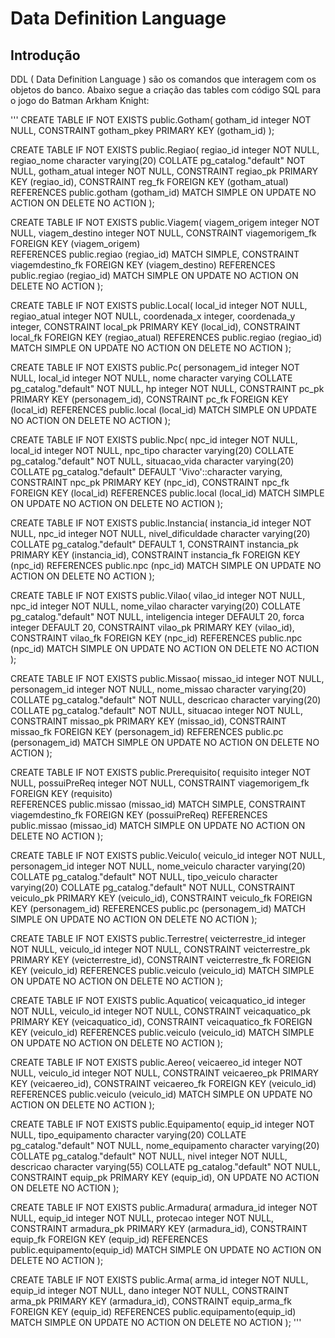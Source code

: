 # Data Definition Language

## Introdução
DDL ( Data Definition Language ) são os comandos que interagem com os objetos do banco.
Abaixo segue a criação das tables com código SQL para o jogo do Batman Arkham Knight:  
  
'''
CREATE TABLE IF NOT EXISTS public.Gotham(
    gotham_id integer NOT NULL,
    CONSTRAINT gotham_pkey PRIMARY KEY (gotham_id)
);


CREATE TABLE IF NOT EXISTS public.Regiao(
    regiao_id integer NOT NULL,
    regiao_nome character varying(20) COLLATE pg_catalog."default" NOT NULL,
    gotham_atual integer NOT NULL,
    CONSTRAINT regiao_pk PRIMARY KEY (regiao_id),
    CONSTRAINT reg_fk FOREIGN KEY (gotham_atual)
        REFERENCES public.gotham (gotham_id) MATCH SIMPLE
        ON UPDATE NO ACTION
        ON DELETE NO ACTION
);

CREATE TABLE IF NOT EXISTS public.Viagem(
    viagem_origem integer NOT NULL,
    viagem_destino integer NOT NULL,
    CONSTRAINT viagemorigem_fk FOREIGN KEY (viagem_origem)  
        REFERENCES public.regiao (regiao_id) MATCH SIMPLE,
    CONSTRAINT viagemdestino_fk FOREIGN KEY (viagem_destino)
        REFERENCES public.regiao (regiao_id) MATCH SIMPLE
        ON UPDATE NO ACTION
        ON DELETE NO ACTION
);

CREATE TABLE IF NOT EXISTS public.Local(
    local_id integer NOT NULL,
    regiao_atual integer NOT NULL,
    coordenada_x integer,
    coordenada_y integer,
    CONSTRAINT local_pk PRIMARY KEY (local_id),
    CONSTRAINT local_fk FOREIGN KEY (regiao_atual)
        REFERENCES public.regiao (regiao_id) MATCH SIMPLE
        ON UPDATE NO ACTION
        ON DELETE NO ACTION
);


CREATE TABLE IF NOT EXISTS public.Pc(
    personagem_id integer NOT NULL,
    local_id integer NOT NULL,
    nome character varying COLLATE pg_catalog."default" NOT NULL,
    hp integer NOT NULL,
    CONSTRAINT pc_pk PRIMARY KEY (personagem_id),
    CONSTRAINT pc_fk FOREIGN KEY (local_id)
        REFERENCES public.local (local_id) MATCH SIMPLE
        ON UPDATE NO ACTION
        ON DELETE NO ACTION
);


CREATE TABLE IF NOT EXISTS public.Npc(
    npc_id integer NOT NULL,
    local_id integer NOT NULL,
    npc_tipo character varying(20) COLLATE pg_catalog."default" NOT NULL,
    situacao_vida character varying(20) COLLATE pg_catalog."default" DEFAULT 'Vivo'::character varying,
    CONSTRAINT npc_pk PRIMARY KEY (npc_id),
    CONSTRAINT npc_fk FOREIGN KEY (local_id)
        REFERENCES public.local (local_id) MATCH SIMPLE
        ON UPDATE NO ACTION
        ON DELETE NO ACTION
);


CREATE TABLE IF NOT EXISTS public.Instancia(
    instancia_id integer NOT NULL,
    npc_id integer NOT NULL,
    nivel_dificuldade character varying(20) COLLATE pg_catalog."default" DEFAULT 1,
    CONSTRAINT instancia_pk PRIMARY KEY (instancia_id),
    CONSTRAINT instancia_fk FOREIGN KEY (npc_id)
        REFERENCES public.npc (npc_id) MATCH SIMPLE
        ON UPDATE NO ACTION
        ON DELETE NO ACTION
);


CREATE TABLE IF NOT EXISTS public.Vilao(
    vilao_id integer NOT NULL,
    npc_id integer NOT NULL,
    nome_vilao character varying(20) COLLATE pg_catalog."default" NOT NULL,
    inteligencia integer DEFAULT 20,
    forca integer DEFAULT 20,
    CONSTRAINT vilao_pk PRIMARY KEY (vilao_id),
    CONSTRAINT vilao_fk FOREIGN KEY (npc_id)
        REFERENCES public.npc (npc_id) MATCH SIMPLE
        ON UPDATE NO ACTION
        ON DELETE NO ACTION
);
	

CREATE TABLE IF NOT EXISTS public.Missao(
    missao_id integer NOT NULL,
    personagem_id integer NOT NULL,
    nome_missao character varying(20) COLLATE pg_catalog."default" NOT NULL,
    descricao character varying(20) COLLATE pg_catalog."default" NOT NULL,
    situacao integer NOT NULL,
    CONSTRAINT missao_pk PRIMARY KEY (missao_id),
    CONSTRAINT missao_fk FOREIGN KEY (personagem_id)
        REFERENCES public.pc (personagem_id) MATCH SIMPLE
        ON UPDATE NO ACTION
        ON DELETE NO ACTION
);

CREATE TABLE IF NOT EXISTS public.Prerequisito(
    requisito integer NOT NULL,
    possuiPreReq integer NOT NULL,
    CONSTRAINT viagemorigem_fk FOREIGN KEY (requisito)  
        REFERENCES public.missao (missao_id) MATCH SIMPLE,
    CONSTRAINT viagemdestino_fk FOREIGN KEY (possuiPreReq)
        REFERENCES public.missao (missao_id) MATCH SIMPLE
        ON UPDATE NO ACTION
        ON DELETE NO ACTION
);

CREATE TABLE IF NOT EXISTS public.Veiculo(
    veiculo_id integer NOT NULL,
    personagem_id integer NOT NULL,
    nome_veiculo character varying(20) COLLATE pg_catalog."default" NOT NULL,
    tipo_veiculo character varying(20) COLLATE pg_catalog."default" NOT NULL,
    CONSTRAINT veiculo_pk PRIMARY KEY (veiculo_id),
    CONSTRAINT veiculo_fk FOREIGN KEY (personagem_id)
        REFERENCES public.pc (personagem_id) MATCH SIMPLE
        ON UPDATE NO ACTION
        ON DELETE NO ACTION
);


CREATE TABLE IF NOT EXISTS public.Terrestre(
    veicterrestre_id integer NOT NULL,
    veiculo_id integer NOT NULL,
    CONSTRAINT veicterrestre_pk PRIMARY KEY (veicterrestre_id),
    CONSTRAINT veicterrestre_fk FOREIGN KEY (veiculo_id)
        REFERENCES public.veiculo (veiculo_id) MATCH SIMPLE
        ON UPDATE NO ACTION
        ON DELETE NO ACTION
);


CREATE TABLE IF NOT EXISTS public.Aquatico(
    veicaquatico_id integer NOT NULL,
    veiculo_id integer NOT NULL,
    CONSTRAINT veicaquatico_pk PRIMARY KEY (veicaquatico_id),
    CONSTRAINT veicaquatico_fk FOREIGN KEY (veiculo_id)
        REFERENCES public.veiculo (veiculo_id) MATCH SIMPLE
        ON UPDATE NO ACTION
        ON DELETE NO ACTION
);


CREATE TABLE IF NOT EXISTS public.Aereo(
    veicaereo_id integer NOT NULL,
    veiculo_id integer NOT NULL,
    CONSTRAINT veicaereo_pk PRIMARY KEY (veicaereo_id),
    CONSTRAINT veicaereo_fk FOREIGN KEY (veiculo_id)
        REFERENCES public.veiculo (veiculo_id) MATCH SIMPLE
        ON UPDATE NO ACTION
        ON DELETE NO ACTION
);

CREATE TABLE IF NOT EXISTS public.Equipamento(
    equip_id integer NOT NULL,
    tipo_equipamento character varying(20) COLLATE pg_catalog."default" NOT NULL,
    nome_equipamento character varying(20) COLLATE pg_catalog."default" NOT NULL,
    nivel integer NOT NULL,
    descricao character varying(55) COLLATE pg_catalog."default" NOT NULL,
    CONSTRAINT equip_pk PRIMARY KEY (equip_id),
        ON UPDATE NO ACTION
        ON DELETE NO ACTION
);

CREATE TABLE IF NOT EXISTS public.Armadura(
    armadura_id integer NOT NULL,
    equip_id integer NOT NULL,
    protecao integer NOT NULL,
    CONSTRAINT armadura_pk PRIMARY KEY (armadura_id),
    CONSTRAINT equip_fk FOREIGN KEY (equip_id)
        REFERENCES public.equipamento(equip_id) MATCH SIMPLE
        ON UPDATE NO ACTION
        ON DELETE NO ACTION
);

CREATE TABLE IF NOT EXISTS public.Arma(
    arma_id integer NOT NULL,
    equip_id integer NOT NULL,
    dano integer NOT NULL,
    CONSTRAINT arma_pk PRIMARY KEY (armadura_id),
    CONSTRAINT equip_arma_fk FOREIGN KEY (equip_id)
        REFERENCES public.equipamento(equip_id) MATCH SIMPLE
        ON UPDATE NO ACTION
        ON DELETE NO ACTION
);
'''
